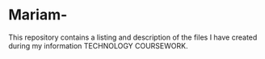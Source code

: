 # Mariam-
This repository contains a listing and description of the files I have created during my information TECHNOLOGY COURSEWORK.

